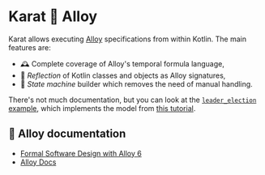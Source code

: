 # Karat 💜 Alloy

Karat allows executing [Alloy](https://alloytools.org/) specifications from within Kotlin. The main features are:

- 🕰️ Complete coverage of Alloy's temporal formula language,
- 🧱 _Reflection_ of Kotlin classes and objects as Alloy signatures,
- 🤖 _State machine_ builder which removes the need of manual handling.

There's not much documentation, but you can look at the 
[`leader_election` example](https://github.com/xebia-functional/karat/blob/main/alloy/src/main/kotlin/karat/alloy/example/LeaderElection.kt),
which implements the model from [this tutorial](https://haslab.github.io/formal-software-design/protocol-design/index.html).

## 📖 Alloy documentation

- [Formal Software Design with Alloy 6](https://haslab.github.io/formal-software-design/index.html)
- [Alloy Docs](https://alloy.readthedocs.io/en/latest/)